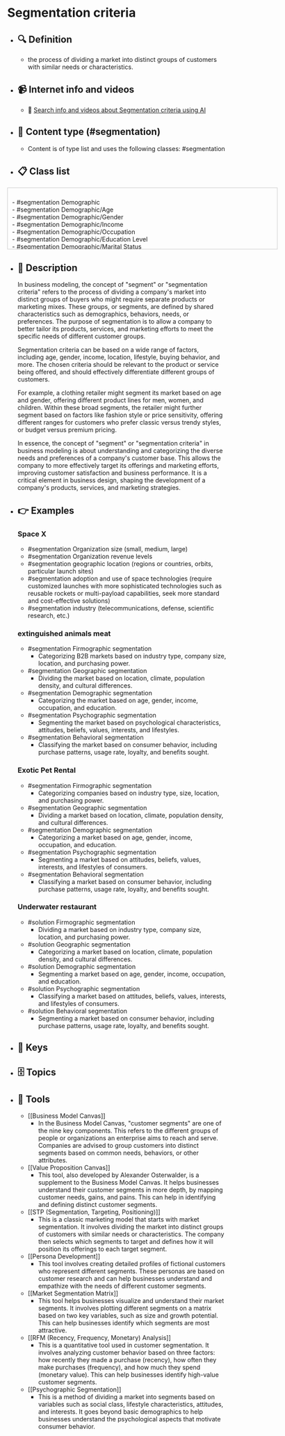 # Segmentation criteria
- ## 🔍 Definition
  - the process of dividing a market into distinct groups of customers with similar needs or characteristics.
- ## 📹 Internet info and videos
  - 🤖 [Search info and videos about Segmentation criteria using AI](https://www.perplexity.ai/search?q=videos+about+Segmentation+criteria:+the+process+of+dividing+a+market+into+distinct+groups+of+customers+with+similar+needs+or+characteristics.
)
- ## 📰 Content type (#segmentation)
  - Content is of type list and uses the following classes: #segmentation

- ## 📋 Class list

<div style='max-height: 120px; overflow-y: auto; border: 1px solid #ccc; padding: 10px; width: 600px;'>
  <ul style='list-style-type: none; padding-left: 0;'>


<li>- #segmentation  Demographic</li>
<li>- #segmentation  Demographic/Age</li>
<li>- #segmentation  Demographic/Gender</li>
<li>- #segmentation  Demographic/Income</li>
<li>- #segmentation  Demographic/Occupation</li>
<li>- #segmentation  Demographic/Education Level</li>
<li>- #segmentation  Demographic/Marital Status</li>
<li>- #segmentation  Demographic/Family Size</li>
<li>- #segmentation  Demographic/Generation</li>
<li>- #segmentation  Geographic</li>
<li>- #segmentation  Geographic/Country</li>
<li>- #segmentation  Geographic/Region</li>
<li>- #segmentation  Geographic/City</li>
<li>- #segmentation  Geographic/Urban or Rural Area</li>
<li>- #segmentation  Geographic/Climate</li>
<li>- #segmentation  Geographic/Language</li>
<li>- #segmentation  Psychographic</li>
<li>- #segmentation  Psychographic/Lifestyle</li>
<li>- #segmentation  Psychographic/Personality Traits</li>
<li>- #segmentation  Psychographic/Values and Beliefs</li>
<li>- #segmentation  Psychographic/Interests and Hobbies</li>
<li>- #segmentation  Psychographic/Opinions and Attitudes</li>
<li>- #segmentation  Behavioral</li>
<li>- #segmentation  Behavioral/Purchase History</li>
<li>- #segmentation  Behavioral/Frequency of Purchases</li>
<li>- #segmentation  Behavioral/Loyalty Level</li>
<li>- #segmentation  Behavioral/Buying Stage</li>
<li>- #segmentation  Behavioral/Product Usage Rate</li>
<li>- #segmentation  Behavioral/Brand Interactions</li>
<li>- #segmentation  Behavioral/Online Behavior</li>
<li>- #segmentation  Behavioral/Social Media Usage</li>
<li>- #segmentation  Behavioral/Email Engagement</li>
<li>- #segmentation  Behavioral/App Usage</li>
<li>- #segmentation  Behavioral/Participation in Loyalty Programs</li>
<li>- #segmentation  Technographic</li>
<li>- #segmentation  Technographic/Devices Used</li>
<li>- #segmentation  Technographic/Operating Systems</li>
<li>- #segmentation  Technographic/Internet Connection Type</li>
<li>- #segmentation  Technographic/Software or Tool Preferences</li>
<li>- #segmentation  Firmographic</li>
<li>- #segmentation  Firmographic/Company Size</li>
<li>- #segmentation  Firmographic/Industry or Vertical</li>
<li>- #segmentation  Firmographic/Revenue</li>
<li>- #segmentation  Firmographic/Geographic Location</li>
<li>- #segmentation  Firmographic/Years in Business</li>
<li>- #segmentation  Firmographic/Customer Acquisition Method</li>
<li>- #segmentation  Firmographic/Technology Adoption</li>
<li>- #segmentation  Firmographic/Budget Availability</li>
<li>- #segmentation  Firmographic/Organizational Structure</li>
<li>- #segmentation  Firmographic/Pain Points or Challenges</li>
<li>- #segmentation  Purchase Behavior</li>
<li>- #segmentation  Purchase Behavior/Price Sensitivity</li>
<li>- #segmentation  Purchase Behavior/Purchase Frequency</li>
<li>- #segmentation  Purchase Behavior/Purchase Channel Preference</li>
<li>- #segmentation  Purchase Behavior/Brand Loyalty</li>
<li>- #segmentation  Purchase Behavior/Purchase Decision-Making Process</li>
<li>- #segmentation  Attitudinal</li>
<li>- #segmentation  Attitudinal/Brand Preferences</li>
<li>- #segmentation  Attitudinal/Perceived Value</li>
<li>- #segmentation  Attitudinal/Customer Satisfaction</li>
<li>- #segmentation  Attitudinal/Brand Advocacy</li>
<li>- #segmentation  Attitudinal/Perception of Competitors</li>
<li>- #segmentation  Lifecycle</li>
<li>- #segmentation  Lifecycle/New Customers</li>
<li>- #segmentation  Lifecycle/Repeat Customers</li>
<li>- #segmentation  Lifecycle/Lapsed Customers</li>
<li>- #segmentation  Lifecycle/Prospects</li>
<li>- #segmentation  Lifecycle/Advocates</li>
<li>- #segmentation  Usage Patterns</li>
<li>- #segmentation  Usage Patterns/Frequency of Use</li>
<li>- #segmentation  Usage Patterns/Usage Intensity</li>
<li>- #segmentation  Usage Patterns/Feature Adoption</li>
<li>- #segmentation  Segment-Specific</li>
<li>- #segmentation  Segment-Specific/Enterprise vs. Small Business</li>
<li>- #segmentation  Segment-Specific/B2B vs. B2C</li>
<li>- #segmentation  Segment-Specific/Influencers vs. End Users</li>
<li>- #segmentation  Motivational</li>
<li>- #segmentation  Motivational/Goals and Aspirations</li>
<li>- #segmentation  Motivational/Needs and Desires</li>
<li>- #segmentation  Motivational/Problem Awareness</li>
<li>- #segmentation  Social</li>
<li>- #segmentation  Social/Online Communities</li>
<li>- #segmentation  Social/Social Media Behavior</li>
<li>- #segmentation  Social/Influence and Opinion Leaders</li>
<li>- #segmentation  Channel Preference</li>
<li>- #segmentation  Channel Preference/Online vs. Offline</li>
<li>- #segmentation  Channel Preference/Mobile vs. Desktop</li>
<li>- #segmentation  Channel Preference/In-Person vs. Remote</li>
<li>- #segmentation  Lifecycle Stage</li>
<li>- #segmentation  Lifecycle Stage/Awareness Stage</li>
<li>- #segmentation  Lifecycle Stage/Consideration Stage</li>
<li>- #segmentation  Lifecycle Stage/Decision Stage</li>
<li>- #segmentation  **Price Sensitivity</li>
<li>- #segmentation  Price Sensitivity/High Price vs. Low Price</li>
<li>- #segmentation  Price Sensitivity/Luxury vs. Budget</li>
<li>- #segmentation  Price Sensitivity/Discount or Deal Seekers</li>
<li>- #segmentation  Purchase Influencers</li>
<li>- #segmentation  Purchase Influencers/Individual Decision-Maker</li>
<li>- #segmentation  Purchase Influencers/Group Decision-Makers</li>
<li>- #segmentation  Purchase Influencers/Influencers or Recommendations</li>
<li>- #segmentation  Risk Profile</li>
<li>- #segmentation  Risk Profile/Risk-Takers</li>
<li>- #segmentation  Risk Profile/Risk-Averse</li>
<li>- #segmentation  Purchase Triggers</li>
<li>- #segmentation  Purchase Triggers/Need-Based</li>
<li>- #segmentation  Purchase Triggers/Emotion-Based</li>
<li>- #segmentation  Purchase Triggers/Impulse Buyers</li>
<li>- #segmentation  Customer Journey</li>
<li>- #segmentation  Customer Journey/First-Time Buyers</li>
<li>- #segmentation  Customer Journey/Repeat Buyers</li>
<li>- #segmentation  Customer Journey/Abandoned Cart</li>
<li>- #segmentation  Customer Service Preferences</li>
<li>- #segmentation  Customer Service Preferences/Self-Service</li>
<li>- #segmentation  Customer Service Preferences/Phone Support</li>
<li>- #segmentation  Customer Service Preferences/Chat or Messaging Support</li>
<li>- #segmentation  Product Category Preferences</li>
<li>- #segmentation  Product Category Preferences/High-End vs. Affordable</li>
<li>- #segmentation  Product Category Preferences/Specific Industry or Niche</li>
<li>- #segmentation  Product Category Preferences/Complementary Products</li>
<li>- #segmentation  Innovation Adoption</li>
<li>- #segmentation  Innovation Adoption/Early Adopters</li>
<li>- #segmentation  Innovation Adoption/Late Majority</li>
<li>- #segmentation  Brand Engagement</li>
<li>- #segmentation  Brand Engagement/Socially Responsible Consumers</li>

  </ul>
</div>

- ## 📖 Description
  In business modeling, the concept of "segment" or "segmentation criteria" refers to the process of dividing a company's market into distinct groups of buyers who might require separate products or marketing mixes. These groups, or segments, are defined by shared characteristics such as demographics, behaviors, needs, or preferences. The purpose of segmentation is to allow a company to better tailor its products, services, and marketing efforts to meet the specific needs of different customer groups.
  
  Segmentation criteria can be based on a wide range of factors, including age, gender, income, location, lifestyle, buying behavior, and more. The chosen criteria should be relevant to the product or service being offered, and should effectively differentiate different groups of customers.
  
  For example, a clothing retailer might segment its market based on age and gender, offering different product lines for men, women, and children. Within these broad segments, the retailer might further segment based on factors like fashion style or price sensitivity, offering different ranges for customers who prefer classic versus trendy styles, or budget versus premium pricing.
  
  In essence, the concept of "segment" or "segmentation criteria" in business modeling is about understanding and categorizing the diverse needs and preferences of a company's customer base. This allows the company to more effectively target its offerings and marketing efforts, improving customer satisfaction and business performance. It is a critical element in business design, shaping the development of a company's products, services, and marketing strategies.
- ## 👉 Examples
  ### Space X
  - #segmentation Organization size (small, medium, large)
  - #segmentation Organization revenue levels
  - #segmentation geographic location (regions or countries, orbits, particular launch sites)
  - #segmentation adoption and use of space technologies (require customized launches with more sophisticated technologies such as reusable rockets or multi-payload capabilities, seek more standard and cost-effective solutions)
  - #segmentation industry (telecommunications, defense, scientific research, etc.)
  
  ### 
  
  ### extinguished animals meat
  - #segmentation Firmographic segmentation
  	- Categorizing B2B markets based on industry type, company size, location, and purchasing power.
  - #segmentation Geographic segmentation
  	- Dividing the market based on location, climate, population density, and cultural differences.
  - #segmentation Demographic segmentation
  	- Categorizing the market based on age, gender, income, occupation, and education.
  - #segmentation Psychographic segmentation
  	- Segmenting the market based on psychological characteristics, attitudes, beliefs, values, interests, and lifestyles.
  - #segmentation Behavioral segmentation
  	- Classifying the market based on consumer behavior, including purchase patterns, usage rate, loyalty, and benefits sought.
  ### Exotic Pet Rental
  - #segmentation Firmographic segmentation
  	- Categorizing companies based on industry type, size, location, and purchasing power.
  - #segmentation Geographic segmentation
  	- Dividing a market based on location, climate, population density, and cultural differences.
  - #segmentation Demographic segmentation
  	- Categorizing a market based on age, gender, income, occupation, and education.
  - #segmentation Psychographic segmentation
  	- Segmenting a market based on attitudes, beliefs, values, interests, and lifestyles of consumers.
  - #segmentation Behavioral segmentation
  	- Classifying a market based on consumer behavior, including purchase patterns, usage rate, loyalty, and benefits sought.
  ### Underwater restaurant
  - #solution Firmographic segmentation
  	- Dividing a market based on industry type, company size, location, and purchasing power.
  - #solution Geographic segmentation
  	- Categorizing a market based on location, climate, population density, and cultural differences.
  - #solution Demographic segmentation
  	- Segmenting a market based on age, gender, income, occupation, and education.
  - #solution Psychographic segmentation
  	- Classifying a market based on attitudes, beliefs, values, interests, and lifestyles of consumers.
  - #solution Behavioral segmentation
  	- Segmenting a market based on consumer behavior, including purchase patterns, usage rate, loyalty, and benefits sought.
- ## 🔑 Keys
  
- ## 🗄️ Topics
  
- ## 🧰 Tools
  - [[Business Model Canvas]]
    - In the Business Model Canvas, "customer segments" are one of the nine key components. This refers to the different groups of people or organizations an enterprise aims to reach and serve. Companies are advised to group customers into distinct segments based on common needs, behaviors, or other attributes.
  - [[Value Proposition Canvas]]
    - This tool, also developed by Alexander Osterwalder, is a supplement to the Business Model Canvas. It helps businesses understand their customer segments in more depth, by mapping customer needs, gains, and pains. This can help in identifying and defining distinct customer segments.
  - [[STP (Segmentation, Targeting, Positioning)]]
    - This is a classic marketing model that starts with market segmentation. It involves dividing the market into distinct groups of customers with similar needs or characteristics. The company then selects which segments to target and defines how it will position its offerings to each target segment.
  - [[Persona Development]]
    - This tool involves creating detailed profiles of fictional customers who represent different segments. These personas are based on customer research and can help businesses understand and empathize with the needs of different customer segments.
  - [[Market Segmentation Matrix]]
    - This tool helps businesses visualize and understand their market segments. It involves plotting different segments on a matrix based on two key variables, such as size and growth potential. This can help businesses identify which segments are most attractive.
  - [[RFM (Recency, Frequency, Monetary) Analysis]]
    - This is a quantitative tool used in customer segmentation. It involves analyzing customer behavior based on three factors: how recently they made a purchase (recency), how often they make purchases (frequency), and how much they spend (monetary value). This can help businesses identify high-value customer segments.
  - [[Psychographic Segmentation]]
    - This is a method of dividing a market into segments based on variables such as social class, lifestyle characteristics, attitudes, and interests. It goes beyond basic demographics to help businesses understand the psychological aspects that motivate consumer behavior.
